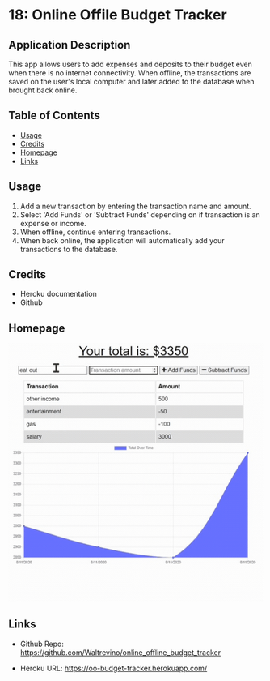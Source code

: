 # 18: Online Offile Budget Tracker

## Application Description

This app allows users to add expenses and deposits to their budget even when there is no internet connectivity. When offline, the transactions are saved on the user's local computer and later added to the database when brought back online.  

## Table of Contents

* [Usage](#usage)
* [Credits](#Credits)
* [Homepage](#homepage)
* [Links](#links)


## Usage

1. Add a new transaction by entering the transaction name and amount.
2. Select 'Add Funds' or 'Subtract Funds' depending on if transaction is an expense or income.
3. When offline, continue entering transactions.
4. When back online, the application will automatically add your transactions to the database. 


## Credits

* Heroku documentation
* Github

## Homepage

<img src="public/images/budget_tracker.gif" width="auto">

## Links

* Github Repo: https://github.com/Waltrevino/online_offline_budget_tracker

* Heroku URL: https://oo-budget-tracker.herokuapp.com/
